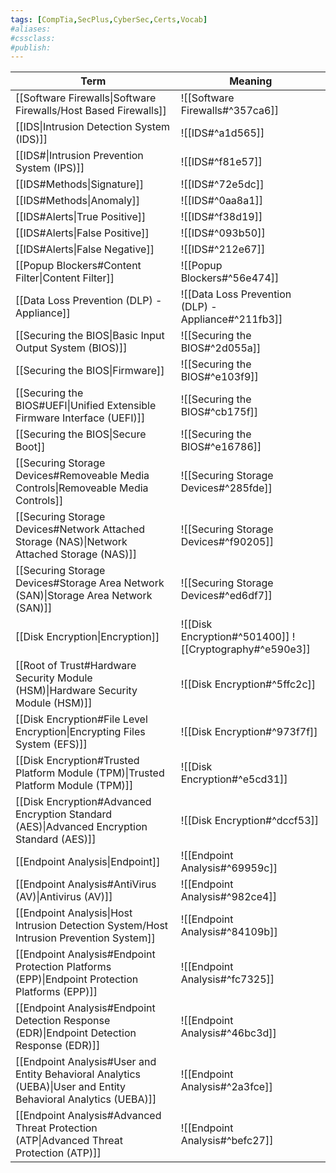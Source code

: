 ```yaml
---
tags: [CompTia,SecPlus,CyberSec,Certs,Vocab]
#aliases:
#cssclass:
#publish:
---
```

| Term                                                                                        | Meaning                                             |
| ------------------------------------------------------------------------------------------- | --------------------------------------------------- |
| [[Software Firewalls\|Software Firewalls/Host Based Firewalls]]                             | ![[Software Firewalls#^357ca6]]                     |
| [[IDS\|Intrusion Detection System (IDS)]]                                                   | ![[IDS#^a1d565]]                                    |
| [[IDS#\|Intrusion Prevention System (IPS)]]                                                 | ![[IDS#^f81e57]]                                    |
| [[IDS#Methods\|Signature]]                                                                  | ![[IDS#^72e5dc]]                                    |
| [[IDS#Methods\|Anomaly]]                                                                    | ![[IDS#^0aa8a1]]                                    |
| [[IDS#Alerts\|True Positive]]                                                               | ![[IDS#^f38d19]]                                    |
| [[IDS#Alerts\|False Positive]]                                                              | ![[IDS#^093b50]]                                    |
| [[IDS#Alerts\|False Negative]]                                                              | ![[IDS#^212e67]]                                    |
| [[Popup Blockers#Content Filter\|Content Filter]]                                           | ![[Popup Blockers#^56e474]]                         |
| [[Data Loss Prevention (DLP) - Appliance]]                                                  | ![[Data Loss Prevention (DLP) - Appliance#^211fb3]] |
| [[Securing the BIOS\|Basic Input Output System (BIOS)]]                                     | ![[Securing the BIOS#^2d055a]]                      |
| [[Securing the BIOS\|Firmware]]                                                             | ![[Securing the BIOS#^e103f9]]                      |
| [[Securing the BIOS#UEFI\|Unified Extensible Firmware Interface (UEFI)]]                    | ![[Securing the BIOS#^cb175f]]                      |
| [[Securing the BIOS\|Secure Boot]]                                                          | ![[Securing the BIOS#^e16786]]                      |
| [[Securing Storage Devices#Removeable Media Controls\|Removeable Media Controls]]           | ![[Securing Storage Devices#^285fde]]               |
| [[Securing Storage Devices#Network Attached Storage (NAS)\|Network Attached Storage (NAS)]] | ![[Securing Storage Devices#^f90205]]               |
| [[Securing Storage Devices#Storage Area Network (SAN)\|Storage Area Network (SAN)]]         | ![[Securing Storage Devices#^ed6df7]]               |
| [[Disk Encryption\|Encryption]]                                                             | ![[Disk Encryption#^501400]] ![[Cryptography#^e590e3]]                        |
| [[Root of Trust#Hardware Security Module (HSM)\|Hardware Security Module (HSM)]]            | ![[Disk Encryption#^5ffc2c]]                        |
| [[Disk Encryption#File Level Encryption\|Encrypting Files System (EFS)]]                    | ![[Disk Encryption#^973f7f]]                        |
| [[Disk Encryption#Trusted Platform Module (TPM)\|Trusted Platform Module (TPM)]]            | ![[Disk Encryption#^e5cd31]]                        |
| [[Disk Encryption#Advanced Encryption Standard (AES)\|Advanced Encryption Standard (AES)]]  | ![[Disk Encryption#^dccf53]]                        |
| [[Endpoint Analysis\|Endpoint]]                                                             | ![[Endpoint Analysis#^69959c]]                      |
| [[Endpoint Analysis#AntiVirus (AV)\|Antivirus (AV)]]                                        | ![[Endpoint Analysis#^982ce4]]                      |
| [[Endpoint Analysis\|Host Intrusion Detection System/Host Intrusion Prevention System]]     | ![[Endpoint Analysis#^84109b]]                      |
| [[Endpoint Analysis#Endpoint Protection Platforms (EPP)\|Endpoint Protection Platforms (EPP)]]                                                         | ![[Endpoint Analysis#^fc7325]]                      |
| [[Endpoint Analysis#Endpoint Detection Response (EDR)\|Endpoint Detection Response (EDR)]]                                                           | ![[Endpoint Analysis#^46bc3d]]                      |
| [[Endpoint Analysis#User and Entity Behavioral Analytics (UEBA)\|User and Entity Behavioral Analytics (UEBA)]]                                                 | ![[Endpoint Analysis#^2a3fce]]                      |
| [[Endpoint Analysis#Advanced Threat Protection (ATP\|Advanced Threat Protection (ATP)]]                                                            | ![[Endpoint Analysis#^befc27]]                      |